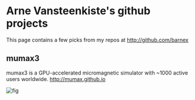 # Arne Vansteenkiste's github projects

This page contains a few picks from my repos at http://github.com/barnex

## mumax3

mumax3 is a GPU-accelerated micromagnetic simulator with ~1000 active users worldwide. http://mumax.github.io

![fig](http://mumax.github.io/web1.png)



